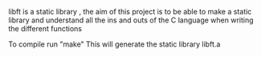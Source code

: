 libft is a static library , the aim of this project is to be able to make a static library and 
understand all the ins and outs of the C language when writing the different functions

To compile run "make" This will generate the static library libft.a
